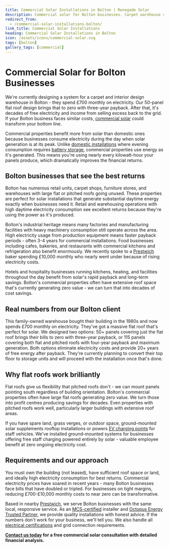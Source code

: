 ```yaml
---
title: Commercial Solar Installations in Bolton | Renegade Solar
description: Commercial solar for Bolton businesses. Carpet warehouse cuts £700/month to zero with 3-year payback. Flat roofs, factories, retail - we cover Bolton.
redirect_from:
  - /commercial-solar-installations-bolton/
link_title: Commercial Solar Installations
heading: Commercial Solar Installations in Bolton
icon: /assets/icons/commercial-solar.svg
tags: [bolton]
gallery_tags: [commercial]
---
```


# Commercial Solar for Bolton Businesses

We're currently designing a system for a carpet and interior design warehouse in Bolton - they spend £700 monthly on electricity. Our 50-panel flat roof design brings that to zero with three-year payback. After that, it's decades of free electricity and income from selling excess back to the grid. If your Bolton business faces similar costs, [commercial solar](/services/commercial-solar-installations/) could transform your bottom line.

Commercial properties benefit more from solar than domestic ones because businesses consume electricity during the day when solar generation is at its peak. Unlike [domestic installations](/services/solar-and-battery-installations/) where evening consumption requires [battery storage](/services/home-battery-installations/), commercial properties use energy as it's generated. This means you're using nearly every kilowatt-hour your panels produce, which dramatically improves the financial returns.

## Bolton businesses that see the best returns

Bolton has numerous retail units, carpet shops, furniture stores, and warehouses with large flat or pitched roofs going unused. These properties are perfect for solar installations that generate substantial daytime energy exactly when businesses need it. Retail and warehousing operations with high daytime electricity consumption see excellent returns because they're using the power as it's produced.

Bolton's industrial heritage means many factories and manufacturing facilities with heavy machinery consumption still operate across the area. High electricity usage from production equipment means faster payback periods - often 3-4 years for commercial installations. Food businesses including cafes, bakeries, and restaurants with commercial kitchens and refrigeration also benefit enormously. We recently spoke to a [Prestwich](/services/commercial-solar-installations/prestwich/) baker spending £10,000 monthly who nearly went under because of rising electricity costs.

Hotels and hospitality businesses running kitchens, heating, and facilities throughout the day benefit from solar's rapid payback and long-term savings. Bolton's commercial properties often have extensive roof space that's currently generating zero value - we can turn that into decades of cost savings.

## Real numbers from our Bolton client

This family-owned warehouse bought their building in the 1980s and now spends £700 monthly on electricity. They've got a massive flat roof that's perfect for solar. We designed two options: 50+ panels covering just the flat roof brings their bills to zero with three-year payback, or 115 panels covering both flat and pitched roofs with four-year payback and maximum generation. Both options eliminate electricity costs and provide 20+ years of free energy after payback. They're currently planning to convert their top floor to storage units and will proceed with the installation once that's done.

## Why flat roofs work brilliantly

Flat roofs give us flexibility that pitched roofs don't - we can mount panels pointing south regardless of building orientation. Bolton's commercial properties often have large flat roofs generating zero value. We turn those into profit centres producing savings for decades. Even properties with pitched roofs work well, particularly larger buildings with extensive roof areas.

If you have spare land, grass verges, or outdoor space, ground-mounted solar supplements rooftop installations or powers [EV charging points](/services/electric-vehicle-charger-installations/) for staff vehicles. We've installed ground-mounted systems for businesses offering free staff charging powered entirely by solar - valuable employee benefit at zero ongoing electricity cost.

## Requirements and our approach

You must own the building (not leased), have sufficient roof space or land, and ideally high electricity consumption for best returns. Commercial electricity prices have soared in recent years - many Bolton businesses face bills that have doubled or tripled. For businesses on tight margins, reducing £700-£10,000 monthly costs to near zero can be transformative.

Based in nearby [Prestwich](/services/commercial-solar-installations/prestwich/), we serve Bolton businesses with the same local, responsive service. As an [MCS-certified](/accreditations/mcs-certified/) installer and [Octopus Energy Trusted Partner](/accreditations/octopus-trusted-partner/), we provide quality installations with honest advice. If the numbers don't work for your business, we'll tell you. We also handle all [electrical certifications](/services/electrical-testing/) and grid connection requirements.

**[Contact us today](/contact/) for a free commercial solar consultation with detailed financial analysis.**
